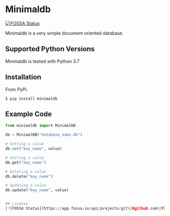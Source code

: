 # Minimaldb
[![FOSSA Status](https://app.fossa.io/api/projects/git%2Bgithub.com%2FZAZPRO%2Fminimaldb.svg?type=shield)](https://app.fossa.io/projects/git%2Bgithub.com%2FZAZPRO%2Fminimaldb?ref=badge_shield)


Minimaldb is a very simple document oriented database.

## Supported Python Versions
Minimaldb is tested with Python 3.7

## Installation
From PyPi:
```
$ pip install minimaldb
```

## Example Code
```python
from minimaldb import MinimalDB

db = MinimalDB("database_name.db")

# Setting a value
db.set("key_name", value)

# Getting a value
db.get("key_name")

# Deleting a value
db.delete("key_name")

# Updating a value
db.update("key_name", value)


## License
[![FOSSA Status](https://app.fossa.io/api/projects/git%2Bgithub.com%2FZAZPRO%2Fminimaldb.svg?type=large)](https://app.fossa.io/projects/git%2Bgithub.com%2FZAZPRO%2Fminimaldb?ref=badge_large)